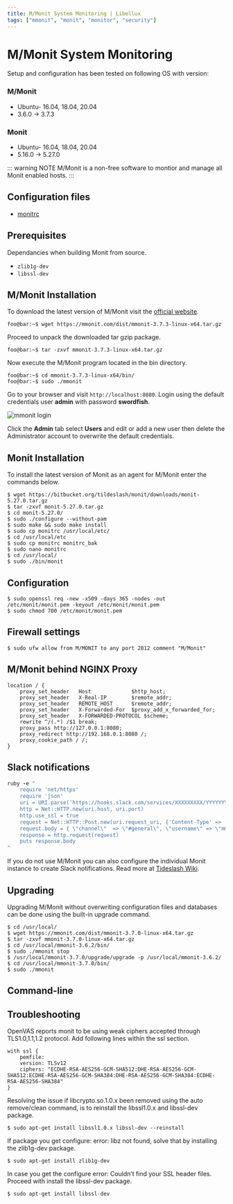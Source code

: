 ```yaml
---
title: M/Monit System Monitoring | Libellux
tags: ["mmonit", "monit", "monitor", "security"]
---
```


# M/Monit System Monitoring

<TagLinks />

Setup and configuration has been tested on following OS with version:

### M/Monit
* Ubuntu- 16.04, 18.04, 20.04
* 3.6.0 -> 3.7.3

### Monit
* Ubuntu- 16.04, 18.04, 20.04
* 5.16.0 -> 5.27.0

::: warning NOTE
M/Monit is a non-free software to montior and manage all Monit enabled hosts.
:::

## Configuration files

* [monitrc](https://github.com/featzor/docs/blob/master/conf/mmonit/monitrc)

## Prerequisites

Dependancies when building Monit from source. 

* `zlib1g-dev`
* `libssl-dev`

## M/Monit Installation

To download the latest version of M/Monit visit the [official website](https://mmonit.com/download/).

```
foo@bar:~$ wget https://mmonit.com/dist/mmonit-3.7.3-linux-x64.tar.gz
```

Proceed to unpack the downloaded tar gzip package.

```
foo@bar:~$ tar -zxvf mmonit-3.7.3-linux-x64.tar.gz
```

Now execute the M/Monit program located in the bin directory.

```
foo@bar:~$ cd mmonit-3.7.3-linux-x64/bin/
foo@bar:~$ sudo ./mmonit
```

Go to your browser and visit `http://localhost:8080`. Login using the default credentials user **admin** with password **swordfish**.

<img class="zoom-custom-imgs" :src="('/img/mmonit/mmonit1.png')" alt="mmonit login">

Click the **Admin** tab select **Users** and edit or add a new user then delete the Administrator account to overwrite the default credentials.

## Monit Installation

To install the latest version of Monit as an agent for M/Monit enter the commands below.

```
$ wget https://bitbucket.org/tildeslash/monit/downloads/monit-5.27.0.tar.gz
$ tar -zxvf monit-5.27.0.tar.gz
$ cd monit-5.27.0/
$ sudo ./configure --without-pam
$ sudo make && sudo make install
$ sudo cp monitrc /usr/local/etc/
$ cd /usr/local/etc
$ sudo cp monitrc monitrc_bak
$ sudo nano monitrc
$ cd /usr/local/
$ sudo ./bin/monit
```

## Configuration

```
$ sudo openssl req -new -x509 -days 365 -nodes -out /etc/monit/monit.pem -keyout /etc/monit/monit.pem
$ sudo chmod 700 /etc/monit/monit.pem
```

## Firewall settings

```
$ sudo ufw allow from M/MONIT to any port 2812 comment "M/Monit"
```

## M/Monit behind NGINX Proxy

```nginx
location / {
    proxy_set_header   Host             $http_host;
    proxy_set_header   X-Real-IP        $remote_addr;
    proxy_set_header   REMOTE_HOST      $remote_addr;
    proxy_set_header   X-Forwarded-For  $proxy_add_x_forwarded_for;
    proxy_set_header   X-FORWARDED-PROTOCOL $scheme;
    rewrite ^/(.*) /$1 break;
    proxy_pass http://127.0.0.1:8080;
    proxy_redirect http://192.168.0.1:8080 /;
    proxy_cookie_path / /;
}
```

## Slack notifications


```ruby
ruby -e "
    require 'net/https'
    require 'json'
    uri = URI.parse('https://hooks.slack.com/services/XXXXXXXXX/YYYYYYYYY/ZZZZZZZZZZZZZZZZZZZZZZZZ')
    http = Net::HTTP.new(uri.host, uri.port)
    http.use_ssl = true
    request = Net::HTTP::Post.new(uri.request_uri, {'Content-Type' => 'application/json'})
    request.body = { \"channel\"  => \"#general\", \"username\" => \"mmonit\", \"text\" => \"[#{ENV['MONIT_HOST']}] #{ENV['MONIT_SERVICE']} - #{ENV['MONIT_DESCRIPTION']}\" }.to_json
    response = http.request(request)
    puts response.body
"
```

If you do not use M/Monit you can also configure the individual Monit instance to create Slack notifications. Read more at [Tideslash Wiki](https://mmonit.com/wiki/MMonit/SlackNotification).

## Upgrading

Upgrading M/Monit without overwriting configuration files and databases can be done using the built-in upgrade command.

```
$ cd /usr/local/
$ wget https://mmonit.com/dist/mmonit-3.7.0-linux-x64.tar.gz
$ tar -zxvf mmonit-3.7.0-linux-x64.tar.gz
$ cd /usr/local/mmonit-3.6.2/bin/
$ sudo ./mmonit stop
$ /usr/local/mmonit-3.7.0/upgrade/upgrade -p /usr/local/mmonit-3.6.2/
$ cd /usr/local/mmonit-3.7.0/bin/
$ sudo ./mmonit
```

## Command-line

## Troubleshooting

OpenVAS reports monit to be using weak ciphers accepted through TLS1.0,1.1,1.2 protocol. Add following lines within the ssl section.

```nginx
with ssl {
    pemfile:
    version: TLSv12
    ciphers: "ECDHE-RSA-AES256-GCM-SHA512:DHE-RSA-AES256-GCM-SHA512:ECDHE-RSA-AES256-GCM-SHA384:DHE-RSA-AES256-GCM-SHA384:ECDHE-RSA-AES256-SHA384"
}
```

Resolving the issue if libcrypto.so.1.0.x been removed using the auto remove/clean command, is to reinstall the libssl1.0.x and libssl-dev package.

```
$ sudo apt-get install libssl1.0.x libssl-dev --reinstall
```

If package you get configure: error: libz not found, solve that by installing the zlib1g-dev package.

```
$ sudo apt-get install zlib1g-dev
```

In case you get the configure error: Couldn’t find your SSL header files. Proceed with install the libssl-dev package.

```
$ sudo apt-get install libssl-dev
```
